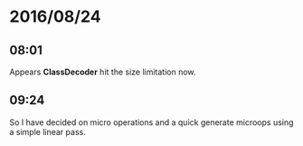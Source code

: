# 2016/08/24

## 08:01

Appears __ClassDecoder__ hit the size limitation now.

## 09:24

So I have decided on micro operations and a quick generate microops using a
simple linear pass.

